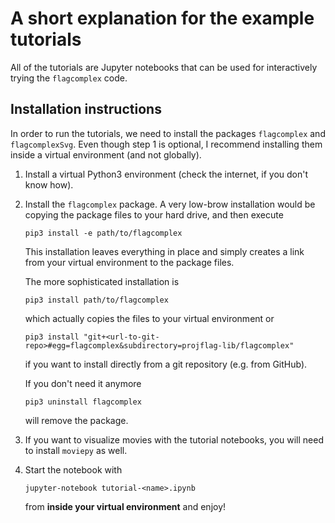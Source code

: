 # A short explanation for the example tutorials

All of the tutorials are Jupyter notebooks that can be used for interactively trying
the `flagcomplex` code.

## Installation instructions

In order to run the tutorials, we need to install the packages `flagcomplex` and `flagcomplexSvg`.
Even though step 1 is optional, I recommend installing them inside a virtual environment (and not globally).

1. Install a virtual Python3 environment (check the internet, if you don't know how).
2. Install the `flagcomplex` package. A very low-brow installation would be copying the
    package files to your hard drive, and then execute
    ```
   pip3 install -e path/to/flagcomplex
    ```
   This installation leaves everything in place and simply creates a link from your virtual environment
   to the package files.
   
   The more sophisticated installation is
   ```
   pip3 install path/to/flagcomplex
    ```
   which actually copies the files to your virtual environment or
   
   ```
   pip3 install "git+<url-to-git-repo>#egg=flagcomplex&subdirectory=projflag-lib/flagcomplex"
   ```
   if you want to install directly from a git repository (e.g. from GitHub).
   
   If you don't need it anymore
   ```
   pip3 uninstall flagcomplex
   ```
   will remove the package.
   
3. If you want to visualize movies with the tutorial notebooks, you will
   need to install `moviepy` as well.
4. Start the notebook with
   ```
   jupyter-notebook tutorial-<name>.ipynb
   ```
   from **inside your virtual environment** and enjoy!
   